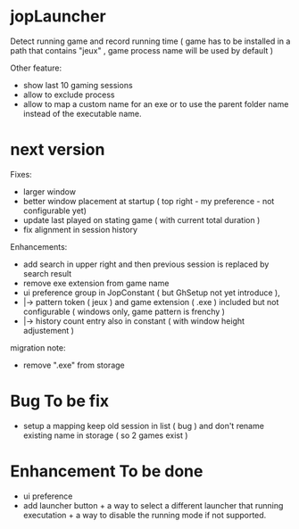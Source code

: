 # jopLauncher

Detect running game and record running time ( game has to be installed in a path that contains "jeux" , game process name will be used by default )

Other feature:
- show last 10 gaming sessions
- allow to exclude process
- allow to map a custom name for an exe or to use the parent folder name instead of the executable name.

# next version

Fixes:
- larger window
- better window placement at startup ( top right - my preference - not configurable yet)
- update last played on stating game ( with current total duration )
- fix alignment in session history

Enhancements:
- add search in upper right and then previous session is replaced by search result
- remove exe extension from game name
- ui preference group in JopConstant ( but GhSetup not yet introduce ),
- |-> pattern token ( jeux ) and game extension ( .exe ) included but not configurable ( windows only, game pattern is frenchy )
- |-> history count entry also in constant ( with window height adjustement )

migration note:
- remove ".exe" from storage

# Bug To be fix
- setup a mapping keep old session in list ( bug ) and don't rename existing name in storage ( so 2 games exist )

# Enhancement To be done
- ui preference
- add launcher button + a way to select a different launcher that running executation + a way to disable the running mode if not supported.
